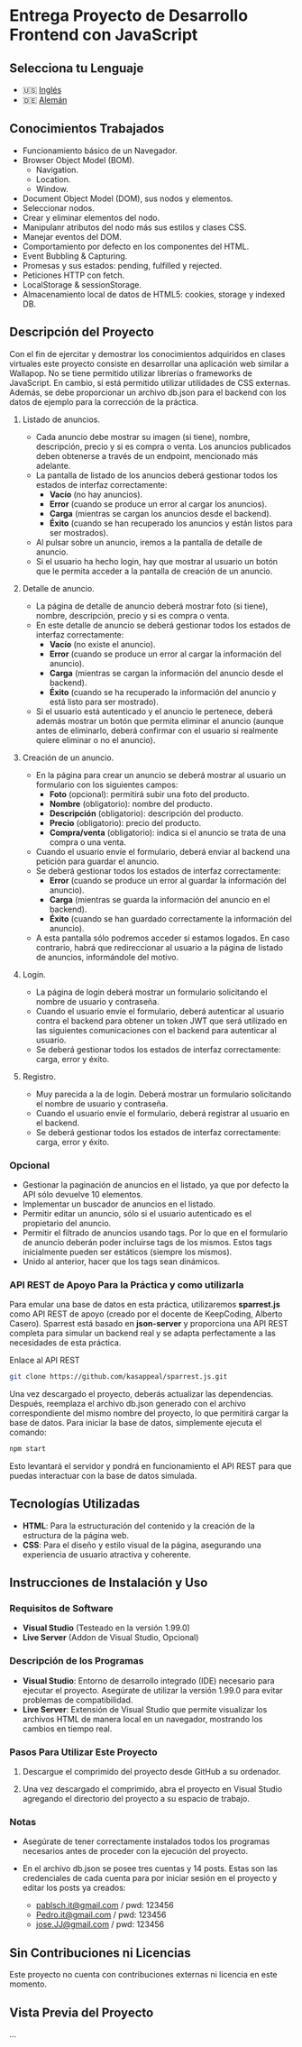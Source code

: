 # Entrega Proyecto de Desarrollo Frontend con JavaScript

## Selecciona tu Lenguaje

- 🇺🇸 [Inglés](README.md)
- 🇩🇪 [Alemán](README.de.md)

## Conocimientos Trabajados

- Funcionamiento básico de un Navegador.
- Browser Object Model (BOM).
  - Navigation.
  - Location.
  - Window.
- Document Object Model (DOM), sus nodos y elementos.
- Seleccionar nodos.
- Crear y eliminar elementos del nodo.
- Manipulanr atributos del nodo más sus estilos y clases CSS.
- Manejar eventos del DOM.
- Comportamiento por defecto en los componentes del HTML.
- Event Bubbling & Capturing.
- Promesas y sus estados: pending, fulfilled y rejected.
- Peticiones HTTP con fetch.
- LocalStorage & sessionStorage.
- Almacenamiento local de datos de HTML5: cookies, storage y indexed DB.

## Descripción del Proyecto

Con el fin de ejercitar y demostrar los conocimientos adquiridos en clases virtuales este proyecto consiste en desarrollar una aplicación web similar a Wallapop. No se tiene permitido utilizar librerías o frameworks de JavaScript. En cambio, sí está permitido utilizar utilidades de CSS externas.  
Además, se debe proporcionar un archivo db.json para el backend con los datos de ejemplo para la corrección de la práctica.

1. Listado de anuncios.
   - Cada anuncio debe mostrar su imagen (si tiene), nombre, descripción, precio y si es compra o venta. Los anuncios publicados deben obtenerse a través de un endpoint, mencionado más adelante.
   - La pantalla de listado de los anuncios deberá gestionar todos los estados de interfaz correctamente:
     - **Vacío** (no hay anuncios).
     - **Error** (cuando se produce un error al cargar los anuncios).
     - **Carga** (mientras se cargan los anuncios desde el backend).
     - **Éxito** (cuando se han recuperado los anuncios y están listos para ser mostrados).
   - Al pulsar sobre un anuncio, iremos a la pantalla de detalle de anuncio.
   - Si el usuario ha hecho login, hay que mostrar al usuario un botón que le permita acceder a la pantalla de creación de un anuncio.

2. Detalle de anuncio.
   - La página de detalle de anuncio deberá mostrar foto (si tiene), nombre, descripción, precio y si es compra o venta.
   - En este detalle de anuncio se deberá gestionar todos los estados de interfaz correctamente:
     - **Vacío** (no existe el anuncio).
     - **Error** (cuando se produce un error al cargar la información del anuncio).
     - **Carga** (mientras se cargan la información del anuncio desde el backend).
     - **Éxito** (cuando se ha recuperado la información del anuncio y está listo para ser mostrado).
   - Si el usuario está autenticado y el anuncio le pertenece, deberá además mostrar un botón que permita eliminar el anuncio (aunque antes de eliminarlo, deberá confirmar con el usuario si realmente quiere eliminar o no el anuncio).

3. Creación de un anuncio.

    - En la página para crear un anuncio se deberá mostrar al usuario un formulario con los siguientes campos:
        - **Foto** (opcional): permitirá subir una foto del producto.
        - **Nombre** (obligatorio): nombre del producto.
        - **Descripción** (obligatorio): descripción del producto.
        - **Precio** (obligatorio): precio del producto.
        - **Compra/venta** (obligatorio): indica si el anuncio se trata de una compra o una venta.
    - Cuando el usuario envíe el formulario, deberá enviar al backend una petición para guardar el anuncio.
    - Se deberá gestionar todos los estados de interfaz correctamente:
        - **Error** (cuando se produce un error al guardar la información del anuncio).
        - **Carga** (mientras se guarda la información del anuncio en el backend).
        - **Éxito** (cuando se han guardado correctamente la información del anuncio).
    - A esta pantalla sólo podremos acceder si estamos logados. En caso contrario, habrá que redireccionar al usuario a la página de listado de anuncios, informándole del motivo.

4. Login.

    - La página de login deberá mostrar un formulario solicitando el nombre de usuario y contraseña.
    - Cuando el usuario envíe el formulario, deberá autenticar al usuario contra el backend para obtener un token JWT que será utilizado en las siguientes comunicaciones con el backend para autenticar al usuario.
    - Se deberá gestionar todos los estados de interfaz correctamente: carga, error y éxito.

5. Registro.

    - Muy parecida a la de login. Deberá mostrar un formulario solicitando el nombre de usuario y contraseña.
    - Cuando el usuario envíe el formulario, deberá registrar al usuario en el backend.
    - Se deberá gestionar todos los estados de interfaz correctamente: carga, error y éxito.

### Opcional

- Gestionar la paginación de anuncios en el listado, ya que por defecto la API sólo devuelve 10 elementos.
- Implementar un buscador de anuncios en el listado.
- Permitir editar un anuncio, sólo si el usuario autenticado es el propietario del anuncio.
- Permitir el filtrado de anuncios usando tags. Por lo que en el formulario de anuncio deberán poder incluirse tags de los mismos. Estos tags inicialmente pueden ser estáticos (siempre los mismos).
- Unido al anterior, hacer que los tags sean dinámicos.

### API REST de Apoyo Para la Práctica y como utilizarla

Para emular una base de datos en esta práctica, utilizaremos **sparrest.js** como API REST de apoyo (creado por el docente de KeepCoding, Alberto Casero). Sparrest está basado en **json-server** y proporciona una API REST completa para simular un backend real y se adapta perfectamente a las necesidades de esta práctica.

Enlace al API REST

```bash
git clone https://github.com/kasappeal/sparrest.js.git
```

Una vez descargado el proyecto, deberás actualizar las dependencias. Después, reemplaza el archivo db.json generado con el archivo correspondiente del mismo nombre del proyecto, lo que permitirá cargar la base de datos. Para iniciar la base de datos, simplemente ejecuta el comando:

```bash
npm start
```

Esto levantará el servidor y pondrá en funcionamiento el API REST para que puedas interactuar con la base de datos simulada.

## Tecnologías Utilizadas

- **HTML**: Para la estructuración del contenido y la creación de la estructura de la página web.
- **CSS**: Para el diseño y estilo visual de la página, asegurando una experiencia de usuario atractiva y coherente.

## Instrucciones de Instalación y Uso

### Requisitos de Software

- **Visual Studio** (Testeado en la versión 1.99.0)
- **Live Server** (Addon de Visual Studio, Opcional)

### Descripción de los Programas

- **Visual Studio**: Entorno de desarrollo integrado (IDE) necesario para ejecutar el proyecto. Asegúrate de utilizar la versión 1.99.0 para evitar problemas de compatibilidad.
- **Live Server**: Extensión de Visual Studio que permite visualizar los archivos HTML de manera local en un navegador, mostrando los cambios en tiempo real.

### Pasos Para Utilizar Este Proyecto

1. Descargue el comprimido del proyecto desde GitHub a su ordenador.

2. Una vez descargado el comprimido, abra el proyecto en Visual Studio agregando el directorio del proyecto a su espacio de trabajo.

### Notas

- Asegúrate de tener correctamente instalados todos los programas necesarios antes de proceder con la ejecución del proyecto.

- En el archivo db.json se posee tres cuentas y 14 posts. Estas son las credenciales de cada cuenta para por iniciar sesión en el proyecto y editar los posts ya creados:
    - pablsch.it@gmail.com / pwd: 123456
    - Pedro.it@gmail.com / pwd: 123456
    - jose.JJ@gmail.com / pwd: 123456

## Sin Contribuciones ni Licencias

Este proyecto no cuenta con contribuciones externas ni licencia en este momento.

## Vista Previa del Proyecto

...
